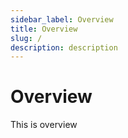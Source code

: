 ```yaml
---
sidebar_label: Overview
title: Overview
slug: /
description: description
---
```


# Overview

This is overview